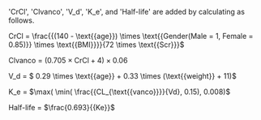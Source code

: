 'CrCl', 'Clvanco', 'V_d', 'K_e', and 'Half-life' are added by calculating as follows.

CrCl =  \frac{{(140 - \text{{age}}) \times \text{{Gender(Male = 1, Female = 0.85)}} \times \text{{BMI}}}}{72 \times \text{{Scr}}}$

Clvanco = $(0.705 \times \text{{CrCl}} + 4) \times 0.06$

V_d = $ 0.29 \times \text{{age}} + 0.33 \times (\text{{weight}} + 11)$

K_e = $\max( \min( \frac{{CL_{\text{{vanco}}}}{Vd}, 0.15), 0.008)$

Half-life = $\frac{0.693}{{Ke}}$
